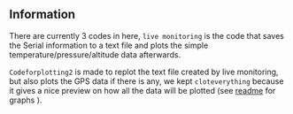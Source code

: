 ## Information

There are currently 3 codes in here, `live monitoring` is the code that saves the Serial information to a text file and plots the simple temperature/pressure/altitude data afterwards.

`Codeforplotting2` is made to replot the text file created by live monitoring, but also plots the GPS data if there is any, we kept `cloteverything` because it gives a nice preview on how all the data will be plotted (see [readme](https://github.com/HugoBruins/cancatchers/tree/master/python/Plot%20everything#graphs) for graphs ). 

